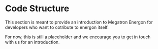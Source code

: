 <!--- Copyright (c) 2025, NVIDIA CORPORATION.
SPDX-License-Identifier: BSD-3-Clause -->

# Code Structure

This section is meant to provide an introduction to Megatron Energon for developers who want to cotribute to energon itself.

For now, this is still a placeholder and we encourage you to get in touch with us for an introduction.
